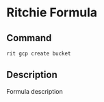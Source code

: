 # Ritchie Formula

## Command

```bash
rit gcp create bucket
```

## Description

Formula description
